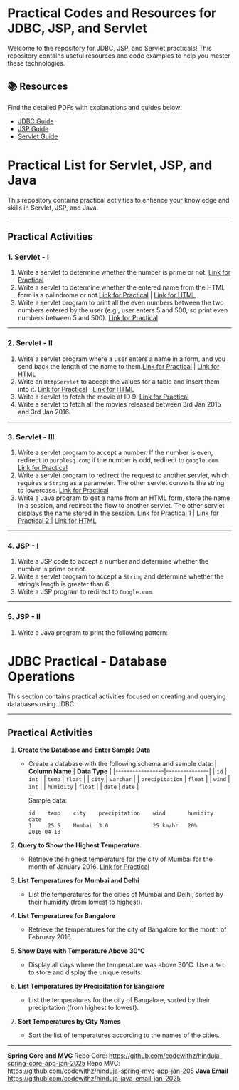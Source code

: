 # Practical Codes and Resources for JDBC, JSP, and Servlet

Welcome to the repository for JDBC, JSP, and Servlet practicals! This repository contains useful resources and code examples to help you master these technologies.

## 📚 Resources

Find the detailed PDFs with explanations and guides below:

- [JDBC Guide](https://github.com/codewithz/YCMOU-TYBCA-Advanced-Java-Resources/blob/main/JDBC.pdf)
- [JSP Guide](https://github.com/codewithz/YCMOU-TYBCA-Advanced-Java-Resources/blob/main/JSP-Final.docx.pdf)
- [Servlet Guide](https://github.com/codewithz/YCMOU-TYBCA-Advanced-Java-Resources/blob/main/SERVLET.pdf)

# Practical List for Servlet, JSP, and Java

This repository contains practical activities to enhance your knowledge and skills in Servlet, JSP, and Java.

---

## Practical Activities

### **1. Servlet - I**
1. Write a servlet to determine whether the number is prime or not. <a href="https://github.com/codewithz/HindujaBCAPracticals/blob/master/src/main/java/PrimeNumberServlet.java">Link for Practical</a>
2. Write a servlet to determine whether the entered name from the HTML form is a palindrome or not.<a href="https://github.com/codewithz/HindujaBCAPracticals/blob/master/src/main/java/PalindromeServler.java">Link for Practical</a> |  <a href="https://github.com/codewithz/HindujaBCAPracticals/blob/master/src/main/webapp/name.html">Link for HTML</a> 
3. Write a servlet program to print all the even numbers between the two numbers entered by the user (e.g., user enters 5 and 500, so print even numbers between 5 and 500). <a href="https://github.com/codewithz/HindujaBCAPracticals/blob/master/src/main/java/EvenNumberServlet.java">Link for Practical</a>

---

### **2. Servlet - II**
1. Write a servlet program where a user enters a name in a form, and you send back the length of the name to them.<a href="https://github.com/codewithz/HindujaBCAPracticals/blob/master/src/main/java/LengthServlet.java">Link for Practical</a> | <a href="https://github.com/codewithz/HindujaBCAPracticals/blob/master/src/main/webapp/name-length.html">Link for HTML</a> 
2. Write an `HttpServlet` to accept the values for a table and insert them into it. <a href="https://github.com/codewithz/HindujaBCAPracticals/blob/master/src/main/java/InsertMovieServlet.java">Link for Practical</a> | <a href="https://github.com/codewithz/HindujaBCAPracticals/blob/master/src/main/webapp/movie2.html">Link for HTML</a> 
3. Write a servlet to fetch the movie at ID 9. <a href="https://github.com/codewithz/HindujaBCAPracticals/blob/master/src/main/java/FetchMovieServlet.java">Link for Practical</a>
4. Write a servlet to fetch all the movies released between 3rd Jan 2015 and 3rd Jan 2016.

---

### **3. Servlet - III**
1. Write a servlet program to accept a number. If the number is even, redirect to `purplesq.com`; if the number is odd, redirect to `google.com`. <a href="https://github.com/codewithz/HindujaBCAPracticals/blob/master/src/main/java/RedirectionServlet.java">Link for Practical</a>
2. Write a servlet program to redirect the request to another servlet, which requires a `String` as a parameter. The other servlet converts the string to lowercase. <a href="https://github.com/codewithz/HindujaBCAPracticals/blob/master/src/main/java/ForwardingServlet.java">Link for Practical</a>
3. Write a Java program to get a name from an HTML form, store the name in a session, and redirect the flow to another servlet. The other servlet displays the name stored in the session. <a href="https://github.com/codewithz/HindujaBCAPracticals/blob/master/src/main/java/AcceptNameServlet.java">Link for Practical 1 </a>  | <a href="https://github.com/codewithz/HindujaBCAPracticals/blob/master/src/main/java/AnotherServlet.java">Link for Practical 2 </a>  |  <a href="https://github.com/codewithz/HindujaBCAPracticals/blob/master/src/main/webapp/name2.html">Link for HTML</a> 

---

### **4. JSP - I**
1. Write a JSP code to accept a number and determine whether the number is prime or not.
2. Write a servlet program to accept a `String` and determine whether the string’s length is greater than 6.
3. Write a JSP program to redirect to `Google.com`.

---

### **5. JSP - II**
1. Write a Java program to print the following pattern:


# JDBC Practical - Database Operations

This section contains practical activities focused on creating and querying databases using JDBC.

---

## **Practical Activities**

1. **Create the Database and Enter Sample Data**
   - Create a database with the following schema and sample data:
     | **Column Name** | **Data Type**  |
     |-----------------|---------------|
     | `id`            | `int`         |
     | `temp`          | `float`       |
     | `city`          | `varchar`     |
     | `precipitation` | `float`       |
     | `wind`          | `int`         |
     | `humidity`      | `float`       |
     | `date`          | `date`        |

     Sample data:
     ```
     id    temp    city    precipitation    wind       humidity     date
     1     25.5    Mumbai  3.0              25 km/hr   20%          2016-04-18
     ```

2. **Query to Show the Highest Temperature**
   - Retrieve the highest temperature for the city of Mumbai for the month of January 2016.
   <a href="https://github.com/codewithz/ycmou_bca_jdbc_practicals/blob/master/src/main/java/com/codewithz/HighestTemperature.java">Link for Practical</a>

3. **List Temperatures for Mumbai and Delhi**
   - List the temperatures for the cities of Mumbai and Delhi, sorted by their humidity (from lowest to highest).

4. **List Temperatures for Bangalore**
   - Retrieve the temperatures for the city of Bangalore for the month of February 2016.

5. **Show Days with Temperature Above 30°C**
   - Display all days where the temperature was above 30°C. Use a `Set` to store and display the unique results.

6. **List Temperatures by Precipitation for Bangalore**
   - List the temperatures for the city of Bangalore, sorted by their precipitation (from highest to lowest).

7. **Sort Temperatures by City Names**
   - Sort the list of temperatures according to the names of the cities.

---

**Spring Core and MVC**
   Repo Core: https://github.com/codewithz/hinduja-spring-core-app-jan-2025
   Repo MVC:  https://github.com/codewithz/hinduja-spring-mvc-app-jan-205
**Java Email**
   https://github.com/codewithz/hinduja-java-email-jan-2025



